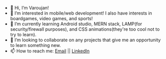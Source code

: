 - 👋 Hi, I’m Varoujan!
- 👀 I’m interested in mobile/web development! I also have interests in boardgames, video games, and sports!
- 🌱 I’m currently learning Android studio, MERN stack, LAMP(for security/firewall purposes), and CSS animations(they're too cool not to try to learn).
- 💞️ I’m looking to collaborate on any projects that give me an opportunity to learn something new.
- 📫 How to reach me:
      <a href="mailto:varoujan.makdesian.314@my.csun.edu">Email</a> ||
      <a href = "https://www.linkedin.com/in/varoujan-makdesian-9b5857187/"> LinkedIn  <a>

<!---
cobra11793/cobra11793 is a ✨ special ✨ repository because its `README.md` (this file) appears on your GitHub profile.
You can click the Preview link to take a look at your changes.
--->
